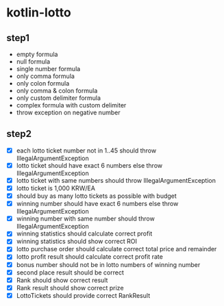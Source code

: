 # kotlin-lotto

## step1
- empty formula
- null formula
- single number formula
- only comma formula
- only colon formula
- only comma & colon formula
- only custom delimiter formula
- complex formula with custom delimiter
- throw exception on negative number

## step2
- [x] each lotto ticket number not in 1..45 should throw IllegalArgumentException
- [x] lotto ticket should have exact 6 numbers else throw IllegalArgumentException
- [x] lotto ticket with same numbers should throw IllegalArgumentException
- [x] lotto ticket is 1,000 KRW/EA
- [x] should buy as many lotto tickets as possible with budget 
- [x] winning number should have exact 6 numbers else throw IllegalArgumentException
- [x] winning number with same number should throw IllegalArgumentException
- [x] winning statistics should calculate correct profit
- [x] winning statistics should show correct ROI
- [x] lotto purchase order should calculate correct total price and remainder
- [x] lotto profit result should calculate correct profit rate
- [x] bonus number should not be in lotto numbers of winning number
- [x] second place result should be correct
- [x] Rank should show correct result
- [x] Rank result should show correct prize
- [x] LottoTickets should provide correct RankResult
